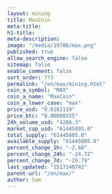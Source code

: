 ```yaml
---
layout: mining
title: MaxCoin
meta-title: 
h1-title: 
meta-description: 
image: "/media/19786/max.png"
published: true
allow_search_engine: false
sitemap: false
enable_comment: false
sort_order: 773
permalink: "/en/max/mining.html"
coin_a_symbol: "MAX"
coin_a_name: "MaxCoin"
coin_a_lower_case: "max"
price_usd: "0.0182119"
price_btc: "0.00000155"
24h_volume_usd: "4286.3"
market_cap_usd: "61445805.0"
total_supply: "61445805.0"
available_supply: "61445805.0"
percent_change_1h: "-2.68"
percent_change_24h: "-24.72"
percent_change_7d: "-29.79"
last_updated: "1517140742"
parent-url: "/en/max/"
author: Sam
---
```



